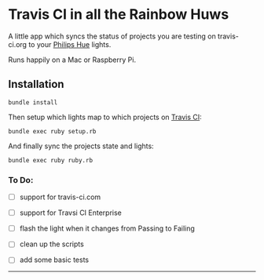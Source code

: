 Travis CI in all the Rainbow Huws
===

A little app which syncs the status of projects you are testing on travis-ci.org to your [Philips Hue][1] lights.

Runs happily on a Mac or Raspberry Pi.

Installation
---

```Shell
bundle install
```

Then setup which lights map to which projects on [Travis CI][2]:

```Shell
bundle exec ruby setup.rb
```

And finally sync the projects state and lights:

```Shell
bundle exec ruby ruby.rb
```

### To Do:


- [ ] support for travis-ci.com
- [ ] support for Travsi CI Enterprise
- [ ] flash the light when it changes from Passing to Failing
- [ ] clean up the scripts
- [ ] add some basic tests


-------
[1]: http://meethue.com
[2]: https://travis-ci.org
